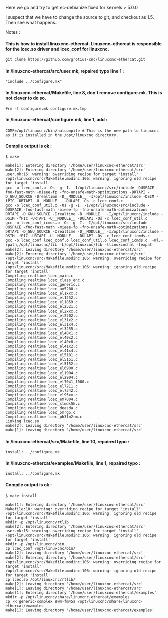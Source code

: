 Here we go and try to get ec-debianize fixed for kernels > 5.0.0

I suspect that we have to change the source to git, and checkout as 1.5.
Then see what happens.


Notes :

#### This is how to install linuxcnc-ethercat. Linuxcnc-ethercat is responsible for the lcec.so driver and lcec_conf for linuxcnc.

    git clone https://github.com/grotius-cnc/linuxcnc-ethercat.git

#### In /linuxcnc-ethercat/src/user.mk, repaired typo line 1 :

    "include ../configure.mk"
    
#### In /linuxcnc-ethercat/Makefile, line 8, don't remove configure.mk. This is not clever to do so.

    #rm -f configure.mk configure.mk.tmp

#### In /linuxcnc-ethercat/configure.mk, line 1, add :

    COMP=/opt/linuxcnc/bin/halcompile # This is the new path to linuxcnc as it is installed in the /opt/linuxcnc directory.

#### Compile output is ok :

    $ make

    make[1]: Entering directory '/home/user/linuxcnc-ethercat/src'
    make[2]: Entering directory '/home/user/linuxcnc-ethercat/src'
    user.mk:15: warning: overriding recipe for target 'install'
    /opt/linuxcnc/src/Makefile.modinc:106: warning: ignoring old recipe for target 'install'
    gcc -o lcec_conf.o -Os -g -I. -I/opt/linuxcnc/src/include -DUSPACE -fno-fast-math -mieee-fp -fno-unsafe-math-optimizations -DRTAPI -D_GNU_SOURCE -Drealtime -D__MODULE__ -I/opt/linuxcnc/include -DSIM -fPIC -URTAPI -U__MODULE__ -DULAPI -Os -c lcec_conf.c
    gcc -o lcec_conf_util.o -Os -g -I. -I/opt/linuxcnc/src/include -DUSPACE -fno-fast-math -mieee-fp -fno-unsafe-math-optimizations -DRTAPI -D_GNU_SOURCE -Drealtime -D__MODULE__ -I/opt/linuxcnc/include -DSIM -fPIC -URTAPI -U__MODULE__ -DULAPI -Os -c lcec_conf_util.c
    gcc -o lcec_conf_icmds.o -Os -g -I. -I/opt/linuxcnc/src/include -DUSPACE -fno-fast-math -mieee-fp -fno-unsafe-math-optimizations -DRTAPI -D_GNU_SOURCE -Drealtime -D__MODULE__ -I/opt/linuxcnc/include -DSIM -fPIC -URTAPI -U__MODULE__ -DULAPI -Os -c lcec_conf_icmds.c
    gcc -o lcec_conf lcec_conf.o lcec_conf_util.o lcec_conf_icmds.o  -Wl,-rpath,/opt/linuxcnc/lib -L/opt/linuxcnc/lib -llinuxcnchal -lexpat
    make[2]: Leaving directory '/home/user/linuxcnc-ethercat/src'
    make[2]: Entering directory '/home/user/linuxcnc-ethercat/src'
    /opt/linuxcnc/src/Makefile.modinc:106: warning: overriding recipe for target 'install'
    /opt/linuxcnc/src/Makefile.modinc:106: warning: ignoring old recipe for target 'install'
    Compiling realtime lcec_main.c
    Compiling realtime lcec_class_enc.c
    Compiling realtime lcec_generic.c
    Compiling realtime lcec_ax5200.c
    Compiling realtime lcec_el1xxx.c
    Compiling realtime lcec_el1252.c
    Compiling realtime lcec_el1859.c
    Compiling realtime lcec_el2521.c
    Compiling realtime lcec_el2xxx.c
    Compiling realtime lcec_el2202.c
    Compiling realtime lcec_el31x2.c
    Compiling realtime lcec_el31x4.c
    Compiling realtime lcec_el3255.c
    Compiling realtime lcec_el40x1.c
    Compiling realtime lcec_el40x2.c
    Compiling realtime lcec_el40x8.c
    Compiling realtime lcec_el41x2.c
    Compiling realtime lcec_el41x4.c
    Compiling realtime lcec_el5101.c
    Compiling realtime lcec_el5151.c
    Compiling realtime lcec_el5152.c
    Compiling realtime lcec_el6900.c
    Compiling realtime lcec_el1904.c
    Compiling realtime lcec_el2904.c
    Compiling realtime lcec_el7041_1000.c
    Compiling realtime lcec_el7211.c
    Compiling realtime lcec_el7342.c
    Compiling realtime lcec_el95xx.c
    Compiling realtime lcec_em7004.c
    Compiling realtime lcec_stmds5k.c
    Compiling realtime lcec_deasda.c
    Compiling realtime lcec_omrg5.c
    Compiling realtime lcec_ph3lm2rm.c
    Linking lcec.so
    make[2]: Leaving directory '/home/user/linuxcnc-ethercat/src'
    make[1]: Leaving directory '/home/user/linuxcnc-ethercat/src'
    
#### In /linuxcnc-ethercat/src/Makefile, line 10, repaired typo :    

    install: ../configure.mk
    
#### In /linuxcnc-ethercat/examples/Makefile, line 1, repaired typo :    

    install: ../configure.mk  
    
#### Compile output is ok :

    $ make install
    
    make[1]: Entering directory '/home/user/linuxcnc-ethercat/src'
    Makefile:10: warning: overriding recipe for target 'install'
    /opt/linuxcnc/src/Makefile.modinc:106: warning: ignoring old recipe for target 'install'
    mkdir -p /opt/linuxcnc/rtlib
    make[2]: Entering directory '/home/user/linuxcnc-ethercat/src'
    user.mk:15: warning: overriding recipe for target 'install'
    /opt/linuxcnc/src/Makefile.modinc:106: warning: ignoring old recipe for target 'install'
    mkdir -p /opt/linuxcnc/bin
    cp lcec_conf /opt/linuxcnc/bin/
    make[2]: Leaving directory '/home/user/linuxcnc-ethercat/src'
    make[2]: Entering directory '/home/user/linuxcnc-ethercat/src'
    /opt/linuxcnc/src/Makefile.modinc:106: warning: overriding recipe for target 'install'
    /opt/linuxcnc/src/Makefile.modinc:106: warning: ignoring old recipe for target 'install'
    cp lcec.so /opt/linuxcnc/rtlib/
    make[2]: Leaving directory '/home/user/linuxcnc-ethercat/src'
    make[1]: Leaving directory '/home/user/linuxcnc-ethercat/src'
    make[1]: Entering directory '/home/user/linuxcnc-ethercat/examples'
    mkdir -p /opt/linuxcnc/share/linuxcnc-ethercat/examples
    cp -R generic-complex swm-fm45a /opt/linuxcnc/share/linuxcnc-ethercat/examples
    make[1]: Leaving directory '/home/user/linuxcnc-ethercat/examples'
    
    

    
    
    
    

